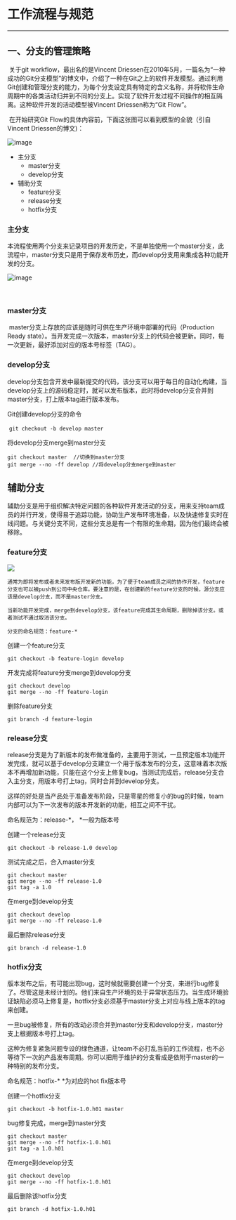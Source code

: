 # 工作流程与规范

------

## 一、分支的管理策略

​        关于git workflow，最出名的是Vincent Driessen在2010年5月，一篇名为“一种成功的Git分支模型”的博文中，介绍了一种在Git之上的软件开发模型。通过利用Git创建和管理分支的能力，为每个分支设定具有特定的含义名称，并将软件生命周期中的各类活动归并到不同的分支上。实现了软件开发过程不同操作的相互隔离。这种软件开发的活动模型被Vincent Driessen称为“Git Flow”。  

​       在开始研究Git Flow的具体内容前，下面这张图可以看到模型的全貌（引自Vincent Driessen的博文)：

![image](images/01.png)



- 主分支
  - master分支
  - develop分支
- 辅助分支
  - feature分支
  - release分支
  - hotfix分支

### 主分支

​       本流程使用两个分支来记录项目的开发历史，不是单独使用一个master分支，此流程中，master分支只是用于保存发布历史，而develop分支用来集成各种功能开发的分支。  

![image](images/02.png)

​         



### master分支

​        master分支上存放的应该是随时可供在生产环境中部署的代码（Production Ready state）。当开发完成一次版本，master分支上的代码会被更新。同时，每一次更新，最好添加对应的版本号标签（TAG）。

### develop分支

develop分支包含开发中最新提交的代码，该分支可以用于每日的自动化构建，当develop分支上的源码稳定时，就可以发布版本，此时将develop分支合并到master分支，打上版本tag进行版本发布。  

Git创建develop分支的命令    

​    `git checkout -b develop master  `

将develop分支merge到master分支  

``` shell
git checkout master  //切换到master分支
git merge --no -ff develop //将develop分支merge到master
```

## 辅助分支

辅助分支是用于组织解决特定问题的各种软件开发活动的分支，用来支持team成员的并行开发，使得易于追踪功能，协助生产发布环境准备，以及快速修复实时在线问题。与关键分支不同，这些分支总是有一个有限的生命期，因为他们最终会被移除。  

### feature分支

![](images/03.png)

	通常为即将发布或者未来发布版开发新的功能，为了便于team成员之间的协作开发，feature分支也可以被push到公司中央仓库。要注意的是，在创建新的feature分支的时候，源分支应该是develop分支，而不是master分支。

	当新功能开发完成，merge到develop分支，该feature完成其生命周期，删除掉该分支。或者测试不通过取消该分支。

	分支的命名规范：feature-*  

创建一个feature分支  

`git checkout -b feature-login develop`

开发完成将feature分支merge到develop分支  

``` shell
git checkout develop
git merge --no -ff feature-login
```

删除feature分支  

``` shell
git branch -d feature-login
```



### release分支  

release分支是为了新版本的发布做准备的，主要用于测试，一旦预定版本功能开发完成，就可以基于develop分支建立一个用于版本发布的分支，这意味着本次版本不再增加新功能，只能在这个分支上修复bug，当测试完成后，release分支合入主分支，用版本号打上tag，同时合并到develop分支。

这样的好处是当产品处于准备发布阶段，只是零星的修复小的bug的时候，team内部可以为下一次发布的版本开发新的功能，相互之间不干扰。

命名规范为：release-*，   *一般为版本号  

创建一个release分支  

``` shell
git checkout -b release-1.0 develop
```

测试完成之后，合入master分支  

``` shell
git checkout master
git merge --no -ff release-1.0
git tag -a 1.0
```

在merge到develop分支  

``` shell
git checkout develop
git merge --no -ff release-1.0
```

最后删除release分支  

``` shell
git branch -d release-1.0
```

### hotfix分支

版本发布之后，有可能出现bug，这时候就需要创建一个分支，来进行bug修复了。尽管这是未经计划的。他们来自生产环境的处于异常状态压力。当生成环境验证缺陷必须马上修复是，hotfix分支必须基于master分支上对应与线上版本的tag来创建。

一旦bug被修复，所有的改动必须合并到master分支和develop分支，master分支上根据版本号打上tag。

这种为修复紧急问题专设的绿色通道，让team不必打乱当前的工作流程，也不必等待下一次的产品发布周期。你可以把用于维护的分支看成是依附于master的一种特别的发布分支。  

命名规范：hotfix-*    *为对应的hot fix版本号

创建一个hotfix分支  

``` shell
git checkout -b hotfix-1.0.h01 master
```

bug修复完成，merge到master分支  

``` shell
git checkout master
git merge --no -ff hotfix-1.0.h01
git tag -a 1.0.h01
```

在merge到develop分支  

``` shell
git checkout develop
git merge --no -ff hotfix-1.0.h01
```

最后删除该hotfix分支  

``` shell
git branch -d hotfix-1.0.h01
```

